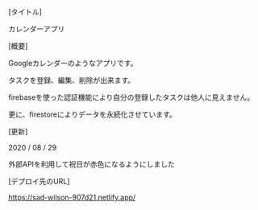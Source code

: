 [タイトル]

カレンダーアプリ

[概要]

Googleカレンダーのようなアプリです。

タスクを登録、編集、削除が出来ます。

firebaseを使った認証機能により自分の登録したタスクは他人に見えません。

更に、firestoreによりデータを永続化させています。

[更新]

2020 / 08 / 29

外部APIを利用して祝日が赤色になるようにしました

[デプロイ先のURL]

https://sad-wilson-907d21.netlify.app/
